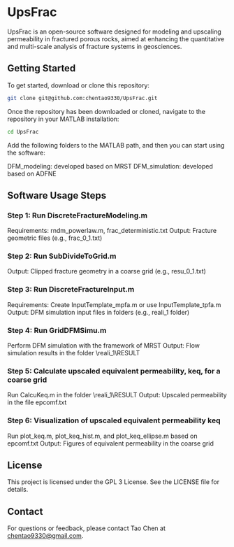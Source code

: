 # UpsFrac

UpsFrac is an open-source software designed for modeling and upscaling permeability in fractured porous rocks, aimed at enhancing the quantitative and multi-scale analysis of fracture systems in geosciences.

## Getting Started

To get started, download or clone this repository:

```bash
git clone git@github.com:chentao9330/UpsFrac.git
```

Once the repository has been downloaded or cloned, navigate to the repository in your MATLAB installation:

```bash
cd UpsFrac
```

Add the following folders to the MATLAB path, and then you can start using the software:

DFM_modeling: developed based on MRST
DFM_simulation: developed based on ADFNE


## Software Usage Steps
### Step 1: Run DiscreteFractureModeling.m
Requirements: rndm_powerlaw.m, frac_deterministic.txt
Output: Fracture geometric files (e.g., frac_0_1.txt)

### Step 2: Run SubDivideToGrid.m
Output: Clipped fracture geometry in a coarse grid (e.g., resu_0_1.txt)

### Step 3: Run DiscreteFractureInput.m
Requirements: Create InputTemplate_mpfa.m or use InputTemplate_tpfa.m
Output: DFM simulation input files in folders (e.g., reali_1 folder)

### Step 4: Run GridDFMSimu.m
Perform DFM simulation with the framework of MRST
Output: Flow simulation results in the folder \reali_1\RESULT

### Step 5: Calculate upscaled equivalent permeability, keq, for a coarse grid
Run CalcuKeq.m in the folder \reali_1\RESULT
Output: Upscaled permeability in the file epcomf.txt

### Step 6: Visualization of upscaled equivalent permeability keq
Run plot_keq.m, plot_keq_hist.m, and plot_keq_ellipse.m based on epcomf.txt
Output: Figures of equivalent permeability in the coarse grid


## License
This project is licensed under the GPL 3 License. See the LICENSE file for details.

## Contact
For questions or feedback, please contact Tao Chen at chentao9330@gmail.com.
